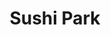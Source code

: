 ---
layout: place
title: "Sushi Park"
permalink: /california/west-hollywood/sushi-park.html
stateAbbr: CA
stateName: California
cityName: West Hollywood
place_id: ChIJW4fmrr2-woARCAUMyNnly3U
photos:
  - name: >-
      places/ChIJW4fmrr2-woARCAUMyNnly3U/photos/AeeoHcIbJg83NQ9Rspb-TppLkjMtZQ82wGajt_E-HEPMHWMQnheUe6Je8SL-GOcaeqzaZ3XKKeFBffoKwLlZ3B6BhCij3Bd645zdVSC7fa5CdmD7Z35PJn6djbn5Zyvie9vDn0FTe-GvuaVVa56XixI2C83VEuJPypPzyJKm5ZIQiG2Ag7ITw6hoj3oNomRvB8b9DNwaSgQ1nqddZPZC7kL3aFOXXokZ9SytwEvfBQCCINg1W4v7Pmxlku8PPxgsTd8FnC8GV1xaBHvo0Egfgid6rTF3u4I4EnVJEK5vGso4HPbxhIJMoporDpuB_zDQAUZ3gIXMO35r1qgN8bZ44NM2jipt8CW3mMMpdsAqAWMkJrsi3UuXQ6cflm_-jBBAg45tZvO0MN2T-KOgJd8vB0-wlUpO4fbzgvW8I8PC2zyp-tPUNA
    widthPx: 1080
    heightPx: 1080
    authorAttributions:
      - displayName: Joyce Carter
        uri: https://maps.google.com/maps/contrib/106229590719593411217
        photoUri: >-
          https://lh3.googleusercontent.com/a-/ALV-UjVA2dU6vtp-Oy32tci0BKCUpkvsdxTmMtwnDzdedjiaWXWuB7KQDA=s100-p-k-no-mo
    flagContentUri: >-
      https://www.google.com/local/imagery/report/?cb_client=maps_api_places.places_api&image_key=!1e10!2sCIHM0ogKEICAgICE6ITeHg&hl=en-US
    googleMapsUri: >-
      https://www.google.com/maps/place//data=!3m4!1e2!3m2!1sCIHM0ogKEICAgICE6ITeHg!2e10!4m2!3m1!1s0x80c2bebdaee6875b:0x75cbe5d9c80c0508
  - name: >-
      places/ChIJW4fmrr2-woARCAUMyNnly3U/photos/AeeoHcLqntYwqquSt2tPybA-mTNoDaVt-g8qDgqv1P95UV6AvnoikjVOMcigIipY8wBXWiQCuXtjN9KDyxDKavPTf6o8GmnVZMYS27pEwWjp-rhgr2eTolRPDpwvFdQp77pXk4VOg3komqdgThubFeGHmi0XUsiyCTyZNUrZb4pRoCbpohPNd9h3lK8FB93uicSkfKQ-C3efZioHxviGh5v0iOSQkUJqCzpaw7ZY9ymMkEU2Zu3KCEfiwKWjAsl8tEV2TsDVCUroy63Iy9YYdiojBWW4b4WfnXtag_5ZOl-JMjmjT8iozvV-oTbzi_2hbthHC9J2qgp406FcbH9jrZHNkVF4MfqM4Da5yva80Re_3JKPW0qGCFva4PJokRAGe_614lda14VTOgnXavCnKkrYBF-vjGMRLG7xSDrQoqRVk-Uf729I
    widthPx: 4032
    heightPx: 3024
    authorAttributions:
      - displayName: Chi Lam (Alex)
        uri: https://maps.google.com/maps/contrib/106427064771156046754
        photoUri: >-
          https://lh3.googleusercontent.com/a-/ALV-UjWXk_yuQ5wjKKOipcsfkWRVlAv-YJ5rLRHjqcW4OpRAGuQXxRKnjA=s100-p-k-no-mo
    flagContentUri: >-
      https://www.google.com/local/imagery/report/?cb_client=maps_api_places.places_api&image_key=!1e10!2sCIHM0ogKEICAgIDsuKzl0QE&hl=en-US
    googleMapsUri: >-
      https://www.google.com/maps/place//data=!3m4!1e2!3m2!1sCIHM0ogKEICAgIDsuKzl0QE!2e10!4m2!3m1!1s0x80c2bebdaee6875b:0x75cbe5d9c80c0508
  - name: >-
      places/ChIJW4fmrr2-woARCAUMyNnly3U/photos/AeeoHcLAHdVElW27Q590ORKny07H6EghkBCU70JcQAp-u6rH4URjVD1J-JRUY-KpsGGJGi4uUQJJ_DWxVr-6JdAlJrVx9eNbGEYz5BAZiYNoPcP514nOnmJxVqlBNmpsrpJFnZRO5D3t0iVkN_qiG6Zz1fLctjNHhZH_RI0VB3aA9VHWkgEq6sWC1GEb6JPdt9qsAvE4ddfZ5D_Qz_uLTgKj-SL0Qb_90c1tbQThyqwExARjR5tR5xgEhVQfmrUZhsnHD4FjztyvW0rktjzY6m5D057YY6eBDWcuHYIljjzqq-JqpDya1qw9k0bj1KC3dzZHe0u7LZc1ZthnAiBeE4Rp28ONca-E5GblhBpYxJvEshfMMAz0Y-8Ymaho2GacCq3pa4jskl4v173-Kz9MP_WumxfD_1vU8TN8N2NbSBgs0C6MuQ
    widthPx: 3024
    heightPx: 4032
    authorAttributions:
      - displayName: Anna S
        uri: https://maps.google.com/maps/contrib/111190179136662492857
        photoUri: >-
          https://lh3.googleusercontent.com/a/ACg8ocJS-UEhz7rdoZZEuXHWsL9VqZz9PBMXoiDumdKVdFf2Z81ndXo=s100-p-k-no-mo
    flagContentUri: >-
      https://www.google.com/local/imagery/report/?cb_client=maps_api_places.places_api&image_key=!1e10!2sCIHM0ogKEICAgICJ4Y61Jg&hl=en-US
    googleMapsUri: >-
      https://www.google.com/maps/place//data=!3m4!1e2!3m2!1sCIHM0ogKEICAgICJ4Y61Jg!2e10!4m2!3m1!1s0x80c2bebdaee6875b:0x75cbe5d9c80c0508
  - name: >-
      places/ChIJW4fmrr2-woARCAUMyNnly3U/photos/AeeoHcKAzi4F5S1GHoBiZXY5Ut8Ry3-9nGfdXROmNROCl2YkE39rN3zH7FyTR2XgjBdQAw6MD_EK4edjodiYoPekGxIW3MZwbRYGNEFCozsTlw60YeZtFs97FGzbjczrtdh30HHPyNtp6z9I6f0BCYJTiI6Fdo7k-QUxkTOUqFe4bx1rrrxmw_4ZRz-yPsbDSkCgY9Bow8uA71KPb2uLbqz24P8HBkHgANDtVKadURyBrut_kfM_XMyCnalIsJyuEPsyjBlr6IRZ8CSwe4r0XO35WAnF8X32AFS6-_rONrcutFY3vXMTLXSgjHt-sZM-5zfup_v3JozENRlbPQzEAIuqhAQMf5TGrXd7zPWwxEnhJVJbBVOjsnmFyhFz7IHGWMJWJIuJeV9B7gedP2tnNgB05-vp7M-izDqmWP-1EJYIwTFC_Q
    widthPx: 3024
    heightPx: 4032
    authorAttributions:
      - displayName: Courtney Brandt
        uri: https://maps.google.com/maps/contrib/111667661055983860542
        photoUri: >-
          https://lh3.googleusercontent.com/a-/ALV-UjVuFfqmknZscXA1SGTFAJqzW5T4hzpwuQXXo4p9GACGnJd9KoKnIw=s100-p-k-no-mo
    flagContentUri: >-
      https://www.google.com/local/imagery/report/?cb_client=maps_api_places.places_api&image_key=!1e10!2sCIHM0ogKEICAgID0q7brJA&hl=en-US
    googleMapsUri: >-
      https://www.google.com/maps/place//data=!3m4!1e2!3m2!1sCIHM0ogKEICAgID0q7brJA!2e10!4m2!3m1!1s0x80c2bebdaee6875b:0x75cbe5d9c80c0508
  - name: >-
      places/ChIJW4fmrr2-woARCAUMyNnly3U/photos/AeeoHcLjrRxHz1wOPTK1dJLwH1AinXKaQZ3SdKbJpWVQjy0MZaSpXyjShHQxdSvMw5Br7ltMFxd3P-xaS9IOGQCsTDbTuHJuBRaNu14ImD1Iz4g2X-Vd6R6uJRMH65H0FNfT38Bh4ZcVCr1RefxoyvyVWIZDDaT2-_VQq1dm08962VXfW-kJuMmNzeMHWFjEDPaXJoYcn2kg2zPaNNQJ2s1Mx8EWoFuqw9XfG3peym_BDjQHdyztrV0VwNxSbZz2OOw4olpUGAofGjka9t7mxOqdEUkPPLnNYfOFSBQO60du3aTJron4kb1YcpFGjBNNVqFfqEeMMCUcvEE8Xym6kEEM-kxW9iQV8TLZiLz8Bezpqx0mCqnbFylVyN2HwwcC5wI3Diw9ccRtb8hyOxOHvltEmfoMtG5JnyD9wyY1xDvQ0qWSnQ
    widthPx: 750
    heightPx: 456
    authorAttributions:
      - displayName: Sezai Tarar
        uri: https://maps.google.com/maps/contrib/115825343660794369817
        photoUri: >-
          https://lh3.googleusercontent.com/a/ACg8ocIVE7od8A6W3oQ4LPDBnC4C_IJ4xxkUjQBuDskflkdIWuBaYg=s100-p-k-no-mo
    flagContentUri: >-
      https://www.google.com/local/imagery/report/?cb_client=maps_api_places.places_api&image_key=!1e10!2sCIHM0ogKEICAgIDj88vILQ&hl=en-US
    googleMapsUri: >-
      https://www.google.com/maps/place//data=!3m4!1e2!3m2!1sCIHM0ogKEICAgIDj88vILQ!2e10!4m2!3m1!1s0x80c2bebdaee6875b:0x75cbe5d9c80c0508
  - name: >-
      places/ChIJW4fmrr2-woARCAUMyNnly3U/photos/AeeoHcIznhII5dAVybQ6KnvfAL9qTwNuI_85o6WQvXJNgq-nxlCTRxFjDrRq5jP4Ts9sINso7vvMXczKQOY97i2mbbFtsEaT-gtxBja9m1VdhDV4pTDbc1qCRp5BmBbljgtTQwYO7ozXjXMo0akhWKd3x6BB2sr5XeS_V99HKPTXhF6vrVt_EHXFRDMy3Nm-k2TVWV3gcijBpbduEcuZfpho9vmQ22yksFeseUM8oUbYzU8yX32P0MasGueaRWr3tvm7bD7lUnf43_5n7vZuNlIU8iLdLJIkhya7Utk1YUH14zkpRMYt0qv5emBmSCjqM1eXDUkrXSBOBq6pJQ8DW_iuCTbGrcGTa0p4CHh1nqjIGJvnjwH0YqB3Cyw1IyhLF7UEik4K4g5g4ix6B-eaUQXVqpk7hf-28uD_XBT-vHLoyIhdjhdG
    widthPx: 4032
    heightPx: 3024
    authorAttributions:
      - displayName: Chi Lam (Alex)
        uri: https://maps.google.com/maps/contrib/106427064771156046754
        photoUri: >-
          https://lh3.googleusercontent.com/a-/ALV-UjWXk_yuQ5wjKKOipcsfkWRVlAv-YJ5rLRHjqcW4OpRAGuQXxRKnjA=s100-p-k-no-mo
    flagContentUri: >-
      https://www.google.com/local/imagery/report/?cb_client=maps_api_places.places_api&image_key=!1e10!2sCIHM0ogKEICAgIDsuKzlkQE&hl=en-US
    googleMapsUri: >-
      https://www.google.com/maps/place//data=!3m4!1e2!3m2!1sCIHM0ogKEICAgIDsuKzlkQE!2e10!4m2!3m1!1s0x80c2bebdaee6875b:0x75cbe5d9c80c0508
  - name: >-
      places/ChIJW4fmrr2-woARCAUMyNnly3U/photos/AeeoHcJXEOYrz2O8my8NUcKhXYtZKKf8WjeBAjdHZnvyCH0hKd-xLf-OrW8q_Bed0-rYXH73TVBAeuwZbCoxky9cbsjb3eo6Uy9wO1JEplkUieZz9D0cVGrvyPeqM8zybQn8hNBjyKF3w-XgtBtGJ5TDRYStOMj13SAlkXycjSDeRo3kqWLD8AbfS2vO1Ip5Q4qatrUk6mvSHQ9zjrY7knYTbJnyEm9sqCnnVgAKNJGekbAc4ajGQUpVkPdplIGOXvrUqbolbct37nsbgPv__unouXHWIVW8RJa8nfS6yI0Ia8fC50OLfj3IG89Ag6iiibxwCDqmgV7XQiXSQkhvcQfzdGzI64uN57oZdqCwBqh8rKZ6ww9FXOY_o7yCD954jPDOfrl9MOqBPoQrjerjD9Lnp9R-pflGZl_qhXxc6gsY_Whj4OlC
    widthPx: 3024
    heightPx: 4032
    authorAttributions:
      - displayName: Paul Hammer
        uri: https://maps.google.com/maps/contrib/101454065430415782588
        photoUri: >-
          https://lh3.googleusercontent.com/a-/ALV-UjUOnL_CrzFOdSuydo9TabJNuEB1uaEcSgWNRIvCeXHbIoKqOI8=s100-p-k-no-mo
    flagContentUri: >-
      https://www.google.com/local/imagery/report/?cb_client=maps_api_places.places_api&image_key=!1e10!2sCIHM0ogKEICAgIDC7feU-QE&hl=en-US
    googleMapsUri: >-
      https://www.google.com/maps/place//data=!3m4!1e2!3m2!1sCIHM0ogKEICAgIDC7feU-QE!2e10!4m2!3m1!1s0x80c2bebdaee6875b:0x75cbe5d9c80c0508
  - name: >-
      places/ChIJW4fmrr2-woARCAUMyNnly3U/photos/AeeoHcKbKk0Vzuf_uS2D_I807kvEoT68hxMrmhN9TwSbQzLrYzTN0bUNu94Oiu5TDPIt-AgdCak_lz7FhwE9DAd9poWI_3aoIVXXYs6M2mMk3cjPRohy2x7cv6hKFJ8xu_MK2jTkAUMs9NqWK_prgi2PmE31n9SBzHpHQaiOGeo6_AQGBdByKqIj5uUPg6AFj7H9lASBto-7HxQj_EsEobyE9FlXYIMCd_WEgbz2I3bVgDX__EG1Or4zQUXyuBNw9c4FLeZ_8iBXotZRvGmRF0ZkK4BqVMwK28hgdrZ9Cs7KL28NiE2DZjx_fcAAcwGG7wEYjMM7obdL3Bp1VR5Y-4_UDwB1wmjTfJITZkB8CFunzYl_plkOhZPVC7qm5CojCD0Ve8PeaFUUp39cl0V12bPIv3JCyhtf-uSKBJag5pMCmxY
    widthPx: 500
    heightPx: 333
    authorAttributions:
      - displayName: Joyce Carter
        uri: https://maps.google.com/maps/contrib/106229590719593411217
        photoUri: >-
          https://lh3.googleusercontent.com/a-/ALV-UjVA2dU6vtp-Oy32tci0BKCUpkvsdxTmMtwnDzdedjiaWXWuB7KQDA=s100-p-k-no-mo
    flagContentUri: >-
      https://www.google.com/local/imagery/report/?cb_client=maps_api_places.places_api&image_key=!1e10!2sCIHM0ogKEICAgICEqO-lNA&hl=en-US
    googleMapsUri: >-
      https://www.google.com/maps/place//data=!3m4!1e2!3m2!1sCIHM0ogKEICAgICEqO-lNA!2e10!4m2!3m1!1s0x80c2bebdaee6875b:0x75cbe5d9c80c0508
  - name: >-
      places/ChIJW4fmrr2-woARCAUMyNnly3U/photos/AeeoHcLiiWUwn4OFgZ0Ol96IJAkk5uH2mPoQxN1HZR8kUoaTue67GZuY6cST3IoLwZ4KLKykYv0jUu0G9a2IqFTOsy7Q8MAfuxSgXhK6aUTjpEzx7MRUXuNstTM4Hpd0pJ2hITavtUazaXcExT8UuN6NO0-UdqDlNoaAQ7dhNwpu4IriJa3zC4wRQvq_FR530LcqG8XiLniw_4l8adWIKmtGa_-fwhMrbFeT6AA9F84Ga4zAU6v2-udvY24yugNmGvyiZavhz5MzY91bMIZule5btk5c9vb4Q6WpDkohGslns4hVj1TedjKcnnMlrNwY4jExfJF64z0H9ZXuRZzJbsDqDZEx_7tXst5pobeiR41AC17zdac5TjVtw-SQC7Wlkx-C5SAJcNUBNDE9xo6_N0XqrGYJS3iwD33SBbEHeIEaxWY
    widthPx: 807
    heightPx: 1000
    authorAttributions:
      - displayName: vinay teja
        uri: https://maps.google.com/maps/contrib/117759244039063229870
        photoUri: >-
          https://lh3.googleusercontent.com/a/ACg8ocIbfg8dfcZkfsdFwwH0Anr-AxPgkU7_u4PADau-p_wJuqC5eA=s100-p-k-no-mo
    flagContentUri: >-
      https://www.google.com/local/imagery/report/?cb_client=maps_api_places.places_api&image_key=!1e10!2sCIHM0ogKEICAgICq78P5Kw&hl=en-US
    googleMapsUri: >-
      https://www.google.com/maps/place//data=!3m4!1e2!3m2!1sCIHM0ogKEICAgICq78P5Kw!2e10!4m2!3m1!1s0x80c2bebdaee6875b:0x75cbe5d9c80c0508
  - name: >-
      places/ChIJW4fmrr2-woARCAUMyNnly3U/photos/AeeoHcJ8kdLPs3g3deg251tyXt3EeLt7_U7Z1O1Q2_rYY2UouqCRbY6s2Due1pKgYvwXiwCsOaB-8uep5bdYVRZ28hWD6rr-uEgm2337kUMFz4CxqBr6dlZ1rQauOcwqqP0xTVWVlSauW9tMbYetQRp4dQw1mCqRINzYZQC3YZtiDZJ8A49Ciq-D6U_uirNoJV1_ejVRCiX3NI6X1G2agqx7v2gvcxTQq-9dNdXLk_K-2s5kBSlyiPbD_X9PDvixySjJ8gQ8S08sYE3yAbK5cflZlgtgZE5A8AB1kFvf__6SYe4nrpjoPu6b_d-POyfLfXyMNEBdxc-wvwHhUOJmfc2D7P9kh85h31W5MW73Cg8vPk9yE6z3bZzFtGAALcImXyb2ACipxuiDREUHwRwFKavXlIADo4hWWEAFe_9JZGS4hjE
    widthPx: 3024
    heightPx: 4032
    authorAttributions:
      - displayName: Dillon Bryan
        uri: https://maps.google.com/maps/contrib/111691229577407179528
        photoUri: >-
          https://lh3.googleusercontent.com/a-/ALV-UjUpHLnit8KHEXMQBVwmv1aPuTYPcrjMRx6EhK1DVhjNqf6VGIB87w=s100-p-k-no-mo
    flagContentUri: >-
      https://www.google.com/local/imagery/report/?cb_client=maps_api_places.places_api&image_key=!1e10!2sCIHM0ogKEICAgIDEvOijJw&hl=en-US
    googleMapsUri: >-
      https://www.google.com/maps/place//data=!3m4!1e2!3m2!1sCIHM0ogKEICAgIDEvOijJw!2e10!4m2!3m1!1s0x80c2bebdaee6875b:0x75cbe5d9c80c0508
address: '8539 W Sunset Blvd #20, West Hollywood, CA 90069, USA'
street: '8539 W Sunset Blvd #20'
city: West Hollywood
state: CA
zip: '90069'
country: USA
neighborhood: Sunset Strip
latitude: '34.093841'
longitude: '-118.377808'
accessibility_options:
  wheelchairAccessibleEntrance: true
  wheelchairAccessibleRestroom: true
  wheelchairAccessibleSeating: true
business_status: OPERATIONAL
name: Sushi Park
google_maps_links:
  directionsUri: >-
    https://www.google.com/maps/dir//''/data=!4m7!4m6!1m1!4e2!1m2!1m1!1s0x80c2bebdaee6875b:0x75cbe5d9c80c0508!3e0
  placeUri: https://maps.google.com/?cid=8488130646236726536
  writeAReviewUri: >-
    https://www.google.com/maps/place//data=!4m3!3m2!1s0x80c2bebdaee6875b:0x75cbe5d9c80c0508!12e1
  reviewsUri: >-
    https://www.google.com/maps/place//data=!4m4!3m3!1s0x80c2bebdaee6875b:0x75cbe5d9c80c0508!9m1!1b1
  photosUri: >-
    https://www.google.com/maps/place//data=!4m3!3m2!1s0x80c2bebdaee6875b:0x75cbe5d9c80c0508!10e5
primary_type: Sushi Restaurant
opening_hours:
  regular: null
  current: null
secondary_opening_hours:
  regular:
    weekdayDescriptions: null
    type: null
  current:
    weekdayDescriptions: null
    type: null
phone: (310) 652-0523
price_level: PRICE_LEVEL_VERY_EXPENSIVE
price_range: $100 &ndash; & up
rating: '4.7'
rating_count: 140
website: https://www.exploretock.com/sushipark/
description: null
reviews: null
parking_options: null
payment_options: null
allow_dogs: null
curbside_pickup: null
delivery: null
dine_in: null
good_for_children: null
good_for_groups: null
good_for_sports: null
live_music: null
menu_for_children: null
outdoor_seating: null
reservable: null
restroom: null
serves_beer: null
serves_breakfast: null
serves_brunch: null
serves_cocktails: null
serves_coffee: null
serves_dinner: null
serves_dessert: null
serves_lunch: null
serves_vegetarian_food: null
serves_wine: null
takeout: null

---